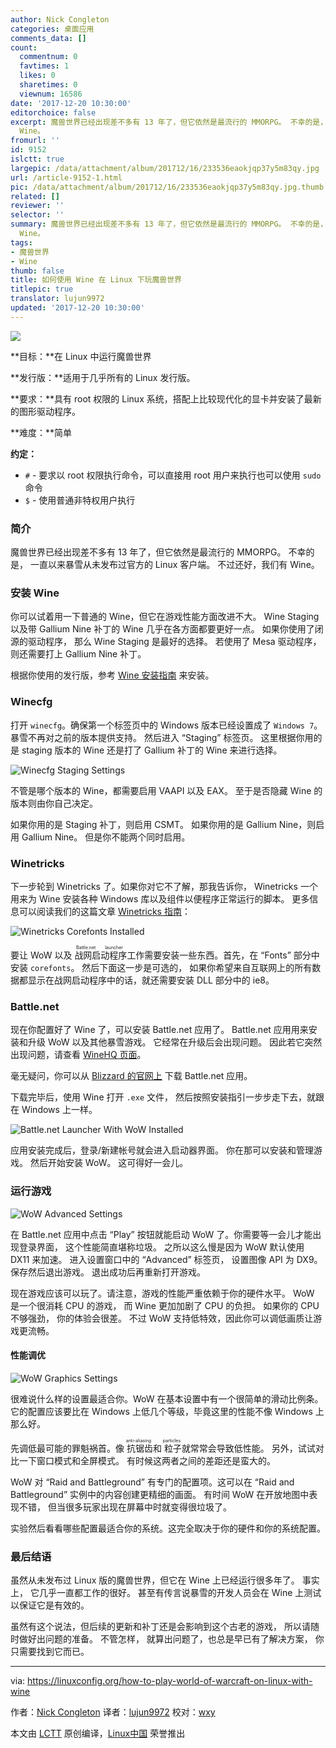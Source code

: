 ```yaml
---
author: Nick Congleton
categories: 桌面应用
comments_data: []
count:
  commentnum: 0
  favtimes: 1
  likes: 0
  sharetimes: 0
  viewnum: 16586
date: '2017-12-20 10:30:00'
editorchoice: false
excerpt: 魔兽世界已经出现差不多有 13 年了，但它依然是最流行的 MMORPG。 不幸的是， 一直以来暴雪从未发布过官方的 Linux 客户端。 不过还好，我们有
  Wine。
fromurl: ''
id: 9152
islctt: true
largepic: /data/attachment/album/201712/16/233536eaokjqp37y5m83qy.jpg
url: /article-9152-1.html
pic: /data/attachment/album/201712/16/233536eaokjqp37y5m83qy.jpg.thumb.jpg
related: []
reviewer: ''
selector: ''
summary: 魔兽世界已经出现差不多有 13 年了，但它依然是最流行的 MMORPG。 不幸的是， 一直以来暴雪从未发布过官方的 Linux 客户端。 不过还好，我们有
  Wine。
tags:
- 魔兽世界
- Wine
thumb: false
title: 如何使用 Wine 在 Linux 下玩魔兽世界
titlepic: true
translator: lujun9972
updated: '2017-12-20 10:30:00'
---
```


![](/data/attachment/album/201712/16/233536eaokjqp37y5m83qy.jpg)


**目标：**在 Linux 中运行魔兽世界


**发行版：**适用于几乎所有的 Linux 发行版。


**要求：**具有 root 权限的 Linux 系统，搭配上比较现代化的显卡并安装了最新的图形驱动程序。


**难度：**简单


**约定：**


* `#` - 要求以 root 权限执行命令，可以直接用 root 用户来执行也可以使用 `sudo` 命令
* `$` - 使用普通非特权用户执行


### 简介


魔兽世界已经出现差不多有 13 年了，但它依然是最流行的 MMORPG。 不幸的是， 一直以来暴雪从未发布过官方的 Linux 客户端。 不过还好，我们有 Wine。


### 安装 Wine


你可以试着用一下普通的 Wine，但它在游戏性能方面改进不大。 Wine Staging 以及带 Gallium Nine 补丁的 Wine 几乎在各方面都要更好一点。 如果你使用了闭源的驱动程序， 那么 Wine Staging 是最好的选择。 若使用了 Mesa 驱动程序， 则还需要打上 Gallium Nine 补丁。


根据你使用的发行版，参考 [Wine 安装指南](https://linuxconfig.org/installing-wine) 来安装。


### Winecfg


打开 `winecfg`。确保第一个标签页中的 Windows 版本已经设置成了 `Windows 7`。 暴雪不再对之前的版本提供支持。 然后进入 “Staging” 标签页。 这里根据你用的是 staging 版本的 Wine 还是打了 Gallium 补丁的 Wine 来进行选择。


![Winecfg Staging Settings](/data/attachment/album/201712/16/233546h0wdsieyibdh2ity.jpg)


不管是哪个版本的 Wine，都需要启用 VAAPI 以及 EAX。 至于是否隐藏 Wine 的版本则由你自己决定。


如果你用的是 Staging 补丁，则启用 CSMT。 如果你用的是 Gallium Nine，则启用 Gallium Nine。 但是你不能两个同时启用。


### Winetricks


下一步轮到 Winetricks 了。如果你对它不了解，那我告诉你， Winetricks 一个用来为 Wine 安装各种 Windows 库以及组件以便程序正常运行的脚本。 更多信息可以阅读我们的这篇文章 [Winetricks 指南](https://linuxconfig.org/configuring-wine-with-winetricks)：


![Winetricks Corefonts Installed](/data/attachment/album/201712/16/233548h4tomf8em4deo4em.jpg)


要让 WoW 以及<ruby> 战网启动程序 <rt>  Battle.net launcher </rt></ruby>工作需要安装一些东西。首先，在 “Fonts” 部分中安装 `corefonts`。 然后下面这一步是可选的， 如果你希望来自互联网上的所有数据都显示在战网启动程序中的话，就还需要安装 DLL 部分中的 ie8。


### Battle.net


现在你配置好了 Wine 了，可以安装 Battle.net 应用了。 Battle.net 应用用来安装和升级 WoW 以及其他暴雪游戏。 它经常在升级后会出现问题。 因此若它突然出现问题，请查看 [WineHQ 页面](https://appdb.winehq.org/objectManager.php?sClass=version&iId=28855&iTestingId=98594)。


毫无疑问，你可以从 [Blizzard 的官网上](http://us.battle.net/en/app/) 下载 Battle.net 应用。


下载完毕后，使用 Wine 打开 `.exe` 文件， 然后按照安装指引一步步走下去，就跟在 Windows 上一样。


![Battle.net Launcher With WoW Installed](/data/attachment/album/201712/16/233548spu1mfup77pp3hq7.jpg)


应用安装完成后，登录/新建帐号就会进入启动器界面。 你在那可以安装和管理游戏。 然后开始安装 WoW。 这可得好一会儿。


### 运行游戏


![WoW Advanced Settings](/data/attachment/album/201712/16/233549vvcr757zvrqnbq5f.jpg)


在 Battle.net 应用中点击 “Play” 按钮就能启动 WoW 了。你需要等一会儿才能出现登录界面， 这个性能简直堪称垃圾。 之所以这么慢是因为 WoW 默认使用 DX11 来加速。 进入设置窗口中的 “Advanced” 标签页， 设置图像 API 为 DX9。 保存然后退出游戏。 退出成功后再重新打开游戏。


现在游戏应该可以玩了。请注意，游戏的性能严重依赖于你的硬件水平。 WoW 是一个很消耗 CPU 的游戏， 而 Wine 更加加剧了 CPU 的负担。 如果你的 CPU 不够强劲， 你的体验会很差。 不过 WoW 支持低特效，因此你可以调低画质让游戏更流畅。


#### 性能调优


![WoW Graphics Settings](/data/attachment/album/201712/16/233549glnlc6u2tlnl6sxj.jpg)


很难说什么样的设置最适合你。WoW 在基本设置中有一个很简单的滑动比例条。 它的配置应该要比在 Windows 上低几个等级，毕竟这里的性能不像 Windows 上那么好。


先调低最可能的罪魁祸首。像<ruby> 抗锯齿 <rt>  anti-aliasing </rt></ruby>和<ruby> 粒子 <rt>  particles </rt></ruby>就常常会导致低性能。 另外，试试对比一下窗口模式和全屏模式。 有时候这两者之间的差距还是蛮大的。


WoW 对 “Raid and Battleground” 有专门的配置项。这可以在 “Raid and Battleground” 实例中的内容创建更精细的画面。 有时间 WoW 在开放地图中表现不错， 但当很多玩家出现在屏幕中时就变得很垃圾了。


实验然后看看哪些配置最适合你的系统。这完全取决于你的硬件和你的系统配置。


### 最后结语


虽然从未发布过 Linux 版的魔兽世界，但它在 Wine 上已经运行很多年了。 事实上， 它几乎一直都工作的很好。 甚至有传言说暴雪的开发人员会在 Wine 上测试以保证它是有效的。


虽然有这个说法，但后续的更新和补丁还是会影响到这个古老的游戏， 所以请随时做好出问题的准备。 不管怎样， 就算出问题了，也总是早已有了解决方案， 你只需要找到它而已。




---


via: <https://linuxconfig.org/how-to-play-world-of-warcraft-on-linux-with-wine>


作者：[Nick Congleton](https://linuxconfig.org) 译者：[lujun9972](https://github.com/lujun9972) 校对：[wxy](https://github.com/wxy)


本文由 [LCTT](https://github.com/LCTT/TranslateProject) 原创编译，[Linux中国](https://linux.cn/) 荣誉推出